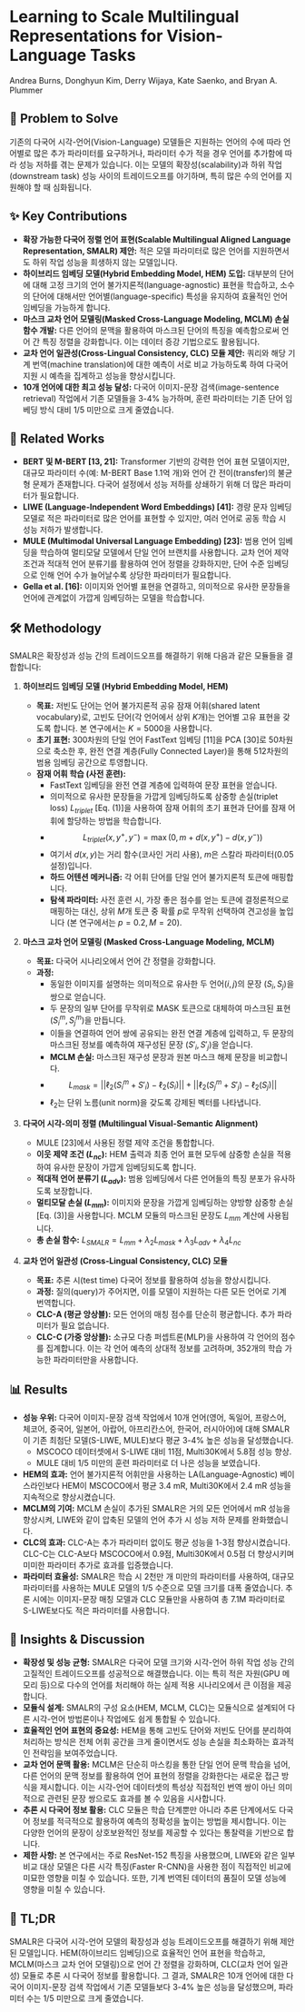 # Learning to Scale Multilingual Representations for Vision-Language Tasks
Andrea Burns, Donghyun Kim, Derry Wijaya, Kate Saenko, and Bryan A. Plummer

## 🧩 Problem to Solve
기존의 다국어 시각-언어(Vision-Language) 모델들은 지원하는 언어의 수에 따라 언어별로 많은 추가 파라미터를 요구하거나, 파라미터 수가 적을 경우 언어를 추가함에 따라 성능 저하를 겪는 문제가 있습니다. 이는 모델의 확장성(scalability)과 하위 작업(downstream task) 성능 사이의 트레이드오프를 야기하며, 특히 많은 수의 언어를 지원해야 할 때 심화됩니다.

## ✨ Key Contributions
*   **확장 가능한 다국어 정렬 언어 표현(Scalable Multilingual Aligned Language Representation, SMALR) 제안:** 적은 모델 파라미터로 많은 언어를 지원하면서도 하위 작업 성능을 희생하지 않는 모델입니다.
*   **하이브리드 임베딩 모델(Hybrid Embedding Model, HEM) 도입:** 대부분의 단어에 대해 고정 크기의 언어 불가지론적(language-agnostic) 표현을 학습하고, 소수의 단어에 대해서만 언어별(language-specific) 특성을 유지하여 효율적인 언어 임베딩을 가능하게 합니다.
*   **마스크 교차 언어 모델링(Masked Cross-Language Modeling, MCLM) 손실 함수 개발:** 다른 언어의 문맥을 활용하여 마스크된 단어의 특징을 예측함으로써 언어 간 특징 정렬을 강화합니다. 이는 데이터 증강 기법으로도 활용됩니다.
*   **교차 언어 일관성(Cross-Lingual Consistency, CLC) 모듈 제안:** 쿼리와 해당 기계 번역(machine translation)에 대한 예측이 서로 비교 가능하도록 하여 다국어 지원 시 예측을 집계하고 성능을 향상시킵니다.
*   **10개 언어에 대한 최고 성능 달성:** 다국어 이미지-문장 검색(image-sentence retrieval) 작업에서 기존 모델들을 3-4% 능가하며, 훈련 파라미터는 기존 단어 임베딩 방식 대비 1/5 미만으로 크게 줄였습니다.

## 📎 Related Works
*   **BERT 및 M-BERT [13, 21]:** Transformer 기반의 강력한 언어 표현 모델이지만, 대규모 파라미터 수(예: M-BERT Base 1.1억 개)와 언어 간 전이(transfer)의 불균형 문제가 존재합니다. 다국어 설정에서 성능 저하를 상쇄하기 위해 더 많은 파라미터가 필요합니다.
*   **LIWE (Language-Independent Word Embeddings) [41]:** 경량 문자 임베딩 모델로 적은 파라미터로 많은 언어를 표현할 수 있지만, 여러 언어로 공동 학습 시 성능 저하가 발생합니다.
*   **MULE (Multimodal Universal Language Embedding) [23]:** 범용 언어 임베딩을 학습하여 멀티모달 모델에서 단일 언어 브랜치를 사용합니다. 교차 언어 제약 조건과 적대적 언어 분류기를 활용하여 언어 정렬을 강화하지만, 단어 수준 임베딩으로 인해 언어 수가 늘어날수록 상당한 파라미터가 필요합니다.
*   **Gella et al. [16]:** 이미지와 언어별 표현을 연결하고, 의미적으로 유사한 문장들을 언어에 관계없이 가깝게 임베딩하는 모델을 학습합니다.

## 🛠️ Methodology
SMALR은 확장성과 성능 간의 트레이드오프를 해결하기 위해 다음과 같은 모듈들을 결합합니다:

1.  **하이브리드 임베딩 모델 (Hybrid Embedding Model, HEM)**
    *   **목표:** 저빈도 단어는 언어 불가지론적 공유 잠재 어휘(shared latent vocabulary)로, 고빈도 단어(각 언어에서 상위 $K$개)는 언어별 고유 표현을 갖도록 합니다. 본 연구에서는 $K=5000$을 사용합니다.
    *   **초기 표현:** 300차원의 단일 언어 FastText 임베딩 [11]을 PCA [30]로 50차원으로 축소한 후, 완전 연결 계층(Fully Connected Layer)을 통해 512차원의 범용 임베딩 공간으로 투영합니다.
    *   **잠재 어휘 학습 (사전 훈련):**
        *   FastText 임베딩을 완전 연결 계층에 입력하여 문장 표현을 얻습니다.
        *   의미적으로 유사한 문장들을 가깝게 임베딩하도록 삼중항 손실(triplet loss) $L_{triplet}$ [Eq. (1)]을 사용하여 잠재 어휘의 초기 표현과 단어를 잠재 어휘에 할당하는 방법을 학습합니다.
        *   $$L_{triplet}(x, y^+, y^-) = \max(0, m + d(x, y^+) - d(x, y^-))$$
        *   여기서 $d(x, y)$는 거리 함수(코사인 거리 사용), $m$은 스칼라 파라미터($0.05$ 설정)입니다.
        *   **하드 어텐션 메커니즘:** 각 어휘 단어를 단일 언어 불가지론적 토큰에 매핑합니다.
        *   **탐색 파라미터:** 사전 훈련 시, 가장 좋은 점수를 얻는 토큰에 결정론적으로 매핑하는 대신, 상위 $M$개 토큰 중 확률 $p$로 무작위 선택하여 견고성을 높입니다 (본 연구에서는 $p=0.2, M=20$).

2.  **마스크 교차 언어 모델링 (Masked Cross-Language Modeling, MCLM)**
    *   **목표:** 다국어 시나리오에서 언어 간 정렬을 강화합니다.
    *   **과정:**
        *   동일한 이미지를 설명하는 의미적으로 유사한 두 언어($i, j$)의 문장 ($S_i, S_j$)을 쌍으로 얻습니다.
        *   두 문장의 일부 단어를 무작위로 MASK 토큰으로 대체하여 마스크된 표현 ($S^m_i, S^m_j$)을 만듭니다.
        *   이들을 연결하여 언어 쌍에 공유되는 완전 연결 계층에 입력하고, 두 문장의 마스크된 정보를 예측하여 재구성된 문장 ($S'_i, S'_j$)을 얻습니다.
        *   **MCLM 손실:** 마스크된 재구성 문장과 원본 마스크 해제 문장을 비교합니다.
        *   $$L_{mask} = ||\ell_2(S^m_i + S'_i) - \ell_2(S_i)|| + ||\ell_2(S^m_j + S'_j) - \ell_2(S_j)||$$
        *   $\ell_2$는 단위 노름(unit norm)을 갖도록 강제된 벡터를 나타냅니다.

3.  **다국어 시각-의미 정렬 (Multilingual Visual-Semantic Alignment)**
    *   MULE [23]에서 사용된 정렬 제약 조건을 통합합니다.
    *   **이웃 제약 조건 ($L_{nc}$):** HEM 출력과 최종 언어 표현 모두에 삼중항 손실을 적용하여 유사한 문장이 가깝게 임베딩되도록 합니다.
    *   **적대적 언어 분류기 ($L_{adv}$):** 범용 임베딩에서 다른 언어들의 특징 분포가 유사하도록 보장합니다.
    *   **멀티모달 손실 ($L_{mm}$):** 이미지와 문장을 가깝게 임베딩하는 양방향 삼중항 손실 [Eq. (3)]을 사용합니다. MCLM 모듈의 마스크된 문장도 $L_{mm}$ 계산에 사용됩니다.
    *   **총 손실 함수:** $L_{SMALR} = L_{mm} + \lambda_2 L_{mask} + \lambda_3 L_{adv} + \lambda_4 L_{nc}$

4.  **교차 언어 일관성 (Cross-Lingual Consistency, CLC) 모듈**
    *   **목표:** 추론 시(test time) 다국어 정보를 활용하여 성능을 향상시킵니다.
    *   **과정:** 질의(query)가 주어지면, 이를 모델이 지원하는 다른 모든 언어로 기계 번역합니다.
    *   **CLC-A (평균 앙상블):** 모든 언어의 매칭 점수를 단순히 평균합니다. 추가 파라미터가 필요 없습니다.
    *   **CLC-C (가중 앙상블):** 소규모 다층 퍼셉트론(MLP)을 사용하여 각 언어의 점수를 집계합니다. 이는 각 언어 예측의 상대적 정보를 고려하며, 352개의 학습 가능한 파라미터만을 사용합니다.

## 📊 Results
*   **성능 우위:** 다국어 이미지-문장 검색 작업에서 10개 언어(영어, 독일어, 프랑스어, 체코어, 중국어, 일본어, 아랍어, 아프리칸스어, 한국어, 러시아어)에 대해 SMALR이 기존 최첨단 모델(S-LIWE, MULE)보다 평균 3-4% 높은 성능을 달성했습니다.
    *   MSCOCO 데이터셋에서 S-LIWE 대비 11점, Multi30K에서 5.8점 성능 향상.
    *   MULE 대비 1/5 미만의 훈련 파라미터로 더 나은 성능을 보였습니다.
*   **HEM의 효과:** 언어 불가지론적 어휘만을 사용하는 LA(Language-Agnostic) 베이스라인보다 HEM이 MSCOCO에서 평균 3.4 mR, Multi30K에서 2.4 mR 성능을 지속적으로 향상시켰습니다.
*   **MCLM의 기여:** MCLM 손실이 추가된 SMALR은 거의 모든 언어에서 mR 성능을 향상시켜, LIWE와 같이 압축된 모델의 언어 추가 시 성능 저하 문제를 완화했습니다.
*   **CLC의 효과:** CLC-A는 추가 파라미터 없이도 평균 성능을 1-3점 향상시켰습니다. CLC-C는 CLC-A보다 MSCOCO에서 0.9점, Multi30K에서 0.5점 더 향상시키며 미미한 파라미터 추가로 효과를 입증했습니다.
*   **파라미터 효율성:** SMALR은 학습 시 2천만 개 미만의 파라미터를 사용하여, 대규모 파라미터를 사용하는 MULE 모델의 1/5 수준으로 모델 크기를 대폭 줄였습니다. 추론 시에는 이미지-문장 매칭 모델과 CLC 모듈만을 사용하여 총 7.1M 파라미터로 S-LIWE보다도 적은 파라미터를 사용합니다.

## 🧠 Insights & Discussion
*   **확장성 및 성능 균형:** SMALR은 다국어 모델 크기와 시각-언어 하위 작업 성능 간의 고질적인 트레이드오프를 성공적으로 해결했습니다. 이는 특히 적은 자원(GPU 메모리 등)으로 다수의 언어를 처리해야 하는 실제 적용 시나리오에서 큰 이점을 제공합니다.
*   **모듈식 설계:** SMALR의 구성 요소(HEM, MCLM, CLC)는 모듈식으로 설계되어 다른 시각-언어 방법론이나 작업에도 쉽게 통합될 수 있습니다.
*   **효율적인 언어 표현의 중요성:** HEM을 통해 고빈도 단어와 저빈도 단어를 분리하여 처리하는 방식은 전체 어휘 공간을 크게 줄이면서도 성능 손실을 최소화하는 효과적인 전략임을 보여주었습니다.
*   **교차 언어 문맥 활용:** MCLM은 단순히 마스킹을 통한 단일 언어 문맥 학습을 넘어, 다른 언어의 문맥 정보를 활용하여 언어 표현의 정렬을 강화한다는 새로운 접근 방식을 제시합니다. 이는 시각-언어 데이터셋의 특성상 직접적인 번역 쌍이 아닌 의미적으로 관련된 문장 쌍으로도 효과를 볼 수 있음을 시사합니다.
*   **추론 시 다국어 정보 활용:** CLC 모듈은 학습 단계뿐만 아니라 추론 단계에서도 다국어 정보를 적극적으로 활용하여 예측의 정확성을 높이는 방법을 제시합니다. 이는 다양한 언어의 문장이 상호보완적인 정보를 제공할 수 있다는 통찰력을 기반으로 합니다.
*   **제한 사항:** 본 연구에서는 주로 ResNet-152 특징을 사용했으며, LIWE와 같은 일부 비교 대상 모델은 다른 시각 특징(Faster R-CNN)을 사용한 점이 직접적인 비교에 미묘한 영향을 미칠 수 있습니다. 또한, 기계 번역된 데이터의 품질이 모델 성능에 영향을 미칠 수 있습니다.

## 📌 TL;DR
SMALR은 다국어 시각-언어 모델의 확장성과 성능 트레이드오프를 해결하기 위해 제안된 모델입니다. HEM(하이브리드 임베딩)으로 효율적인 언어 표현을 학습하고, MCLM(마스크 교차 언어 모델링)으로 언어 간 정렬을 강화하며, CLC(교차 언어 일관성) 모듈로 추론 시 다국어 정보를 활용합니다. 그 결과, SMALR은 10개 언어에 대한 다국어 이미지-문장 검색 작업에서 기존 모델들보다 3-4% 높은 성능을 달성했으며, 파라미터 수는 1/5 미만으로 크게 줄였습니다.